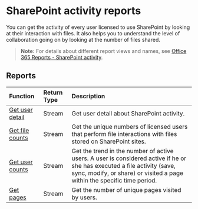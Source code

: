 # SharePoint activity reports

You can get the activity of every user licensed to use SharePoint by looking at their interaction with files. It also helps you to understand the level of collaboration going on by looking at the number of files shared.

> **Note:** For details about different report views and names, see [Office 365 Reports - SharePoint activity](https://support.office.com/client/SharePoint-activity-a91c958f-1279-499d-9959-12f0de08dc8f).

## Reports

| Function                                 | Return Type | Description                              |
| :--------------------------------------- | :---------- | :--------------------------------------- |
| [Get user detail](../api/reportroot_sharepointactivityuserdetail.md) | Stream      | Get user detail about SharePoint activity. |
| [Get file counts](../api/reportroot_sharepointactivityfilecounts.md) | Stream      | Get the unique numbers of licensed users that perform file interactions with files stored on SharePoint sites. |
| [Get user counts](../api/reportroot_sharepointactivityusercounts.md) | Stream      | Get the trend in the number of active users. A user is considered active if he or she has executed a file activity (save, sync, modify, or share) or visited a page within the specific time period. |
| [Get pages](../api/reportroot_sharepointactivitypages.md) | Stream      | Get the number of unique pages visited by users. |
